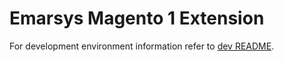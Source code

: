 # Emarsys Magento 1 Extension

For development environment information refer to [dev README](dev/README.md).